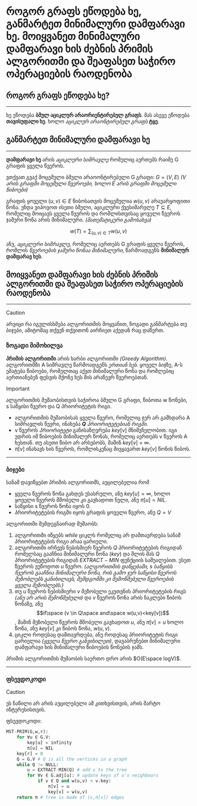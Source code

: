 # როგორ გრაფს ეწოდება ხე, განმარტეთ მინიმალური დამფარავი ხე. მოიყვანეთ მინიმალური დამფარავი ხის ძებნის პრიმის ალგორითმი და შეაფასეთ საჭირო ოპერაციების რაოდენობა
## როგორ გრაფს ეწოდება ხე?
---
ხე ეწოდება **ბმულ აციკლურ არაორიენტირებულ გრაფს**. მას ასევე ეწოდება **თავისუფალი ხე**. ხოლო *აციკლურ არაონტირებულ გრაფს* **ტყე**.
## განმარტეთ მინიმალური დამფარავი ხე
---
**დამფარავი ხე** არის *აციკლური სიმრავლე* რომელიც აერთებს რაიმე G გრაფის ყველა წვეროს.

ვთქვათ გვაქ მოცემული ბმული არაოონტირებული G გრაფი: $G = (V, E)$
*(V არის გრაფში მოცემული წვეროები, ხოლო E არის გრაფში მოცემული წიბოები)*

გრაფის ყოველი $(u, v) \in E$ წიბოსათვის მოცემულია $w(u,v)$ არაუარყოფითი წონა. უნდა ვიპოვოთ ისეთი ბმული, აციკლური ქვესიმარვლე $T \subseteq E$, რომელიც მოიცავს ყველა წვეროს და რომლისთვისაც ყოველი წვეროს ჯამური წონა არის მინიმალური.  *(მათემატიკური გამოსახვა)* 

$$w(T)=\sum_{(u,v)\in T}w(u,v)$$

ანუ, *აციკლური სიმრავლე*, რომელიც აერთებს G გრაფის ყველა წვეროს, რომლის *წვეროების ჯამური წონაა მინიმალური*, წარმოადგენს **მინიმალურ დამფარავ ხეს**. 
## მოიყვანეთ დამფარავი ხის ძებნის **პრიმის ალგორითმი** და შეაფასეთ საჭირო ოპერაციების რაოდენობა
---
>[!CAUTION]
>არვიცი რა იგულისხმება ალგორითმის მოყვანით, ზოგადი განმარტება თუ ბიჯები, ამიტომაც თქვენ თქვითონ აირჩიეთ აქედან რაც დაწერთ.

### ზოგადი მიმოხილვა

**პრიმის ალგორითმი** არის ხარბი ალგორითმი *(Greedy Algorithm)*. ალგორითმში A სიმრავლე წარმოადგენს *ერთიან ხეს*. ყოველ ბიჯზე, A-ს ემატება წიბოები, რომელთაც აქვთ მინიმალური წონა და რომლებიც აერთიანებენ ფესვის მქონე ხეს მის არაწევრ წვეროებთან.

> [!IMPORTANT] 
> ალგორითმის მუშაობისთვის საჭიროა ბმული G გრაფი, წიბოთა w წონები, s საწყისი წვერო და Q პრიორიტეტის რიგი.

 - ალგორითმის მუშაობისას ყველა წვერო, რომელიც ჯერ არ გამხდარა A სიმრავლის წევრი, ინახება ***Q** პრიორიტეტებიან რიგში*.
 - v წვეროს *პრიორიტეტი* განისაზღვრება $key[v]$ მნიშვნელობით. იგი უდრის იმ წიბოების მინიმალურ წონას, რომელიც აერთებს v წვეროს A ხესთან. თუ ასეთი წიბო არ არსებობს, მაშინ $key[v]$ = ∞.
 - $\pi[v]$ ინახავს ხის წვეროს, რომლისკენაც მივყავართ $key[v]$ წონის წიბოს.
---
### ბიჯები

სანამ დავიწყებთ პრიმის ალგორითმს, აუცილებელია რომ 

- ყველა წვეროს წონა გახდეს უსასრულო, ანუ $key[u] = ∞$, ხოლო ყოველი წვეროს მშობელი კი გავხადოთ ნული, ანუ $\pi[u] = NIL$. 
- საწყისი s წვეროს წონა იყოს 0.
- პრიორიტეტების რიგში იყოს გრაფის ყოველი წვერო, ანუ $Q = V$

ალგორითმი შემდეგნაირად მუშაობს:

1) ალგორითმი იწყებს $while$ ციკლს რომელიც არ დამთავრდება სანამ პრიორიტეტების რიგი არაა ცარიელი.
2) ალგორითმი ირჩევს ნებისმიერ წვეროს $Q$ პრიორიტეტების რიგიდან რომელსაც გააჩნია მინიმალური წონა ($key$) და შლის მას $Q$ პრიორიტეტების რიგიდან $EXTRACT-MIN$ ფუნქციის საშუალებით. ესეთ წვეროს ვუწოდოთ $u$ წვერო.
   *(ალგორითმის დაწყებაში,* $s$ *საწყისს წვეროს გააჩნია მინიმალური წონა, რის გამო ჯერ საწყისი წვეროს მეზობლებს განიხილავს, შემდგომში კი შემოწმებული წვეროების ყველა მეზობლებს.)*
3) თუ $u$ წვეროს ნებისმიერი $v$ მეზობელი ეკუთვნის პრიორიტეტების რიგს *(ანუ არ არის შემოწმებული)* და $v$ წვეროს წონა არის ნაკლები წიბოს წონაზე, ანუ $$if\space (v \in Q\space and\space w(u,v)<key[v])$$, მაშინ მეზობელი წვეროს მშობელი გავხადოთ $u$, ანუ $\pi[v]=u$ ხოლო წონა, ანუ $key[v]$ კი წიბოს წონა, $w(u,v)$.
4) ციკლი როდესაც დამთავრდება, ანუ როდესაც პრიორიტეტის რიგი ცარიელია *(ყველა წვერო განვიხილეთ)*, დავაბრუნებთ მინიმალური დამფარავი ხის მინიმალური წიბოების წონების ჯამს.

პრიმის ალგორითმის მუშაობის საერთო დრო არის $O(E\space logV)$.
____
### ფსევდოკოდი

>[!CAUTION]
>ეს ნაწილი არ არის აუცილებელი ამ კითხვისთვის, არის მარტო ინტერესისთვის.

ფსევდოკოდი:
```python
MST-PRIM(G,w,r):
	for ∀u ∈ G.V:
		key[u] = infinity
		π[u] = NIL
	key[r] = 0
	Q = G.V # Q is all the vertices in a graph
	while Q != NULL:
		u = EXTRACT-MIN(Q) # add u to the tree
		for ∀v ∈ G.adj[u]: # update keys of u's neighbours
			if v ∈ Q and w(u,v) < v.key:
				π[v] = u
				key[v] = w(u,v)
	return π # tree is made of (v,π[v]) edges
```
